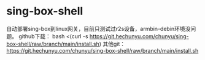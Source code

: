 # sing-box-shell
自动部署sing-box到linux网关，目前只测试过r2s设备，armbin-debin环境没问题。
github下载：
bash <(curl -s https://git.hechunyu.com/chunyu/sing-box-shell/raw/branch/main/install.sh)
其他git：
https://git.hechunyu.com/chunyu/sing-box-shell/raw/branch/main/install.sh
